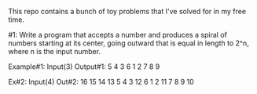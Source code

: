 This repo contains a bunch of toy problems that I've solved for in my free time.

#1: Write a program that accepts a number and produces a spiral of numbers starting at its center, going outward that is equal in length to 2^n, where n is the input number.

Example#1: Input(3)
Output#1:
            5 4 3
            6 1 2
            7 8 9

Ex#2:      Input(4)
Out#2:
            16 15 14 13
             5  4  3 12
             6  1  2 11
             7  8  9 10

